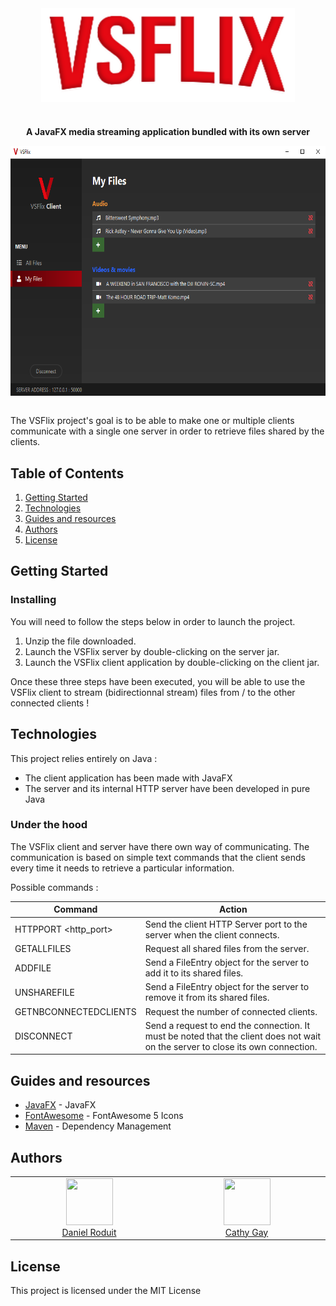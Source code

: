 <div align="center">
            <a href="https://gitlab.com/d-roduit/vsflix/"><img src="client/src/main/resources/ch/dc/assets/images/vsflix.png" align="center" height="150" alt="VSFlix Logo"></a>

#

<p align="center">
    <strong>A JavaFX media streaming application bundled with its own server</strong>
</p>

</div>


<div align="center">
    <a href="https://gitlab.com/d-roduit/vsflix/"><img src="demo_screenshots/VSFlix_Screenshot.png" align="center" height="400" alt="Demo screenshot"></a>
</div>
<br>

The VSFlix project's goal is to be able to make one or multiple clients communicate with a single one server in order to retrieve files shared by the clients.

## Table of Contents

1. [Getting Started](#getting-started)
2. [Technologies](#technologies)
3. [Guides and resources](#guides-and-resources)
4. [Authors](#authors)
5. [License](#license)

## <a name="getting-started"></a>Getting Started

### Installing

You will need to follow the steps below in order to launch the project.

1. Unzip the file downloaded.
2. Launch the VSFlix server by double-clicking on the server jar.
3. Launch the VSFlix client application by double-clicking on the client jar.

Once these three steps have been executed, you will be able to use the VSFlix client to stream (bidirectionnal stream) files from / to the other connected clients !

## <a name="technologies"></a>Technologies

This project relies entirely on Java :

- The client application has been made with JavaFX
- The server and its internal HTTP server have been developed in pure Java

### Under the hood

The VSFlix client and server have there own way of communicating.
The communication is based on simple text commands that the client sends every time it needs to retrieve a particular information.

Possible commands :

| Command | Action |
| --------- | --------- | 
| HTTPPORT <http_port> | Send the client HTTP Server port to the server when the client connects. |
| GETALLFILES | Request all shared files from the server. |
| ADDFILE <FileEntry> | Send a FileEntry object for the server to add it to its shared files. |
| UNSHAREFILE <FileEntry> | Send a FileEntry object for the server to remove it from its shared files. |
| GETNBCONNECTEDCLIENTS | Request the number of connected clients. |
| DISCONNECT | Send a request to end the connection. It must be noted that the client does not wait on the server to close its own connection. |

## <a name="guides-and-resources"></a>Guides and resources

* [JavaFX](https://openjfx.io/) - JavaFX
* [FontAwesome](https://fontawesome.com/) - FontAwesome 5 Icons
* [Maven](https://maven.apache.org/) - Dependency Management

## <a name="authors"></a>Authors

<table>
   <tbody>
      <tr>
         <td align="center" valign="top" width="11%">
            <a href="https://github.com/d-roduit">
            <img src="https://github.com/d-roduit.png?s=75" width="75" height="75"><br />
            Daniel Roduit
            </a>
         </td>
         <td align="center" valign="top" width="11%">
            <a href="https://gitlab.com/g.cathy">
            <img src="https://secure.gravatar.com/avatar/8249f413f33aff71168b6c34d4bffbc3?s=180&d=identicon" width="75" height="75"><br />
            Cathy Gay
            </a>
         </td>
      </tr>
   </tbody>
</table>

## <a name="license"></a>License

This project is licensed under the MIT License
